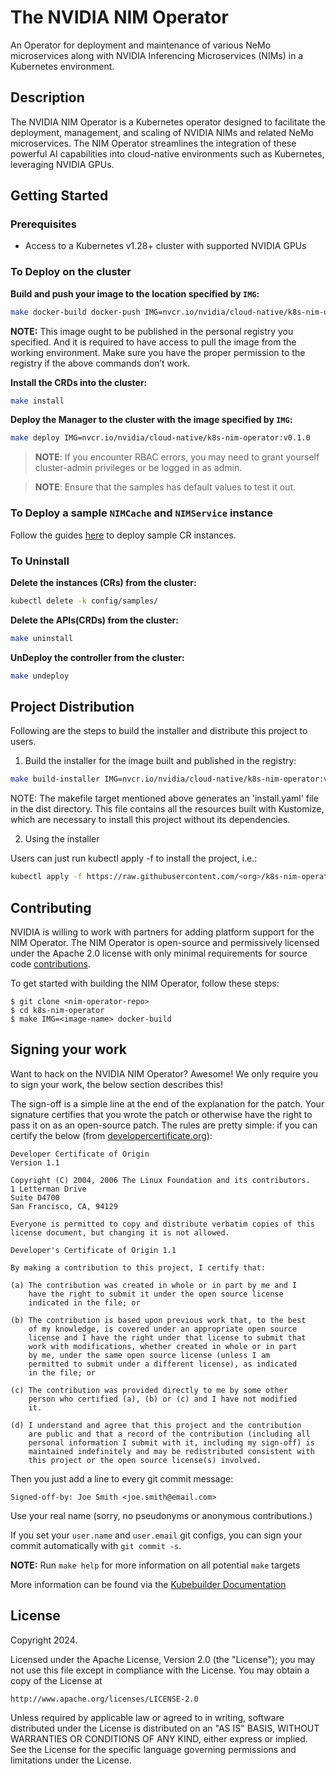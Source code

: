 # The NVIDIA NIM Operator
An Operator for deployment and maintenance of various NeMo microservices along with NVIDIA Inferencing Microservices (NIMs) in a Kubernetes environment.

## Description
The NVIDIA NIM Operator is a Kubernetes operator designed to facilitate the deployment, management, and scaling of NVIDIA NIMs and related NeMo microservices. The NIM Operator streamlines the integration of these powerful AI capabilities into cloud-native environments such as Kubernetes, leveraging NVIDIA GPUs.

## Getting Started

### Prerequisites
- Access to a Kubernetes v1.28+ cluster with supported NVIDIA GPUs

### To Deploy on the cluster
**Build and push your image to the location specified by `IMG`:**

```sh
make docker-build docker-push IMG=nvcr.io/nvidia/cloud-native/k8s-nim-operator:v0.1.0
```

**NOTE:** This image ought to be published in the personal registry you specified.
And it is required to have access to pull the image from the working environment.
Make sure you have the proper permission to the registry if the above commands don’t work.

**Install the CRDs into the cluster:**

```sh
make install
```

**Deploy the Manager to the cluster with the image specified by `IMG`:**

```sh
make deploy IMG=nvcr.io/nvidia/cloud-native/k8s-nim-operator:v0.1.0
```

> **NOTE**: If you encounter RBAC errors, you may need to grant yourself cluster-admin
privileges or be logged in as admin.

>**NOTE**: Ensure that the samples has default values to test it out.

### To Deploy a sample `NIMCache` and `NIMService` instance

Follow the guides [here](https://github.com/NVIDIA/k8s-nim-operator/-/tree/main/docs?ref_type=heads) to deploy sample CR instances.

### To Uninstall
**Delete the instances (CRs) from the cluster:**

```sh
kubectl delete -k config/samples/
```

**Delete the APIs(CRDs) from the cluster:**

```sh
make uninstall
```

**UnDeploy the controller from the cluster:**

```sh
make undeploy
```

## Project Distribution

Following are the steps to build the installer and distribute this project to users.

1. Build the installer for the image built and published in the registry:

```sh
make build-installer IMG=nvcr.io/nvidia/cloud-native/k8s-nim-operator:v0.1.0
```

NOTE: The makefile target mentioned above generates an 'install.yaml'
file in the dist directory. This file contains all the resources built
with Kustomize, which are necessary to install this project without
its dependencies.

2. Using the installer

Users can just run kubectl apply -f <URL for YAML BUNDLE> to install the project, i.e.:

```sh
kubectl apply -f https://raw.githubusercontent.com/<org>/k8s-nim-operator/<tag or branch>/dist/install.yaml
```

## Contributing
NVIDIA is willing to work with partners for adding platform support for the NIM Operator. The NIM Operator is open-source and permissively licensed under the Apache 2.0 license with only minimal requirements for source code [contributions](#signing).

To get started with building the NIM Operator, follow these steps:

```shell
$ git clone <nim-operator-repo>
$ cd k8s-nim-operator
$ make IMG=<image-name> docker-build
```

## <a name="signing"></a>Signing your work

Want to hack on the NVIDIA NIM Operator? Awesome!
We only require you to sign your work, the below section describes this!

The sign-off is a simple line at the end of the explanation for the patch. Your
signature certifies that you wrote the patch or otherwise have the right to pass
it on as an open-source patch. The rules are pretty simple: if you can certify
the below (from [developercertificate.org](http://developercertificate.org/)):

```
Developer Certificate of Origin
Version 1.1

Copyright (C) 2004, 2006 The Linux Foundation and its contributors.
1 Letterman Drive
Suite D4700
San Francisco, CA, 94129

Everyone is permitted to copy and distribute verbatim copies of this
license document, but changing it is not allowed.

Developer's Certificate of Origin 1.1

By making a contribution to this project, I certify that:

(a) The contribution was created in whole or in part by me and I
    have the right to submit it under the open source license
    indicated in the file; or

(b) The contribution is based upon previous work that, to the best
    of my knowledge, is covered under an appropriate open source
    license and I have the right under that license to submit that
    work with modifications, whether created in whole or in part
    by me, under the same open source license (unless I am
    permitted to submit under a different license), as indicated
    in the file; or

(c) The contribution was provided directly to me by some other
    person who certified (a), (b) or (c) and I have not modified
    it.

(d) I understand and agree that this project and the contribution
    are public and that a record of the contribution (including all
    personal information I submit with it, including my sign-off) is
    maintained indefinitely and may be redistributed consistent with
    this project or the open source license(s) involved.
```

Then you just add a line to every git commit message:

    Signed-off-by: Joe Smith <joe.smith@email.com>

Use your real name (sorry, no pseudonyms or anonymous contributions.)

If you set your `user.name` and `user.email` git configs, you can sign your
commit automatically with `git commit -s`.

**NOTE:** Run `make help` for more information on all potential `make` targets

More information can be found via the [Kubebuilder Documentation](https://book.kubebuilder.io/introduction.html)

## License

Copyright 2024.

Licensed under the Apache License, Version 2.0 (the "License");
you may not use this file except in compliance with the License.
You may obtain a copy of the License at

    http://www.apache.org/licenses/LICENSE-2.0

Unless required by applicable law or agreed to in writing, software
distributed under the License is distributed on an "AS IS" BASIS,
WITHOUT WARRANTIES OR CONDITIONS OF ANY KIND, either express or implied.
See the License for the specific language governing permissions and
limitations under the License.
